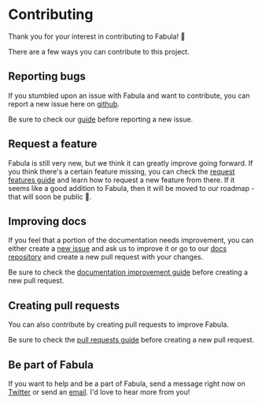 # Contributing

Thank you for your interest in contributing to Fabula! 💙

There are a few ways you can contribute to this project.

## Reporting bugs

If you stumbled upon an issue with Fabula and want to contribute, you can report a new issue here on [github](https://github.com/fabula-ui/core/issues).

Be sure to check our [guide](https://github.com/fabula-ui/core/blob/master/.github/docs/en/REPORTING-BUGS.md) before reporting a new issue.

## Request a feature

Fabula is still very new, but we think it can greatly improve going forward. If you think there's a certain feature missing, you can check the [request features guide](https://github.com/fabula-ui/core/blob/master/.github/docs/en/request-features.md) and learn how to request a new feature from there. If it seems like a good addition to Fabula, then it will be moved to our roadmap - that will soon be public 🤙.

## Improving docs

If you feel that a portion of the documentation needs improvement, you can either create a [new issue](https://github.com/fabula-ui/docs/issues) and ask us to improve it or go to our <a href="https://www.github.com/fabula-ui/docs" target="_blank">docs repository</a> and create a new pull request with your changes. 

Be sure to check the <a href="https://github.com/fabula-ui/docs/blob/master/.github/docs/en/improve-documentation.md" target="_blank">documentation improvement guide</a> before creating a new pull request.

## Creating pull requests

You can also contribute by creating pull requests to improve Fabula.

Be sure to check the [pull requests guide](https://github.com/fabula-ui/docs/blob/master/.github/docs/en/pull-requests.md) before creating a new pull request.

## Be part of Fabula

If you want to help and be a part of Fabula, send a message right now on <a href="https://www.twitter.com/fabulaui" target="_blank">Twitter</a> or send an <a href="mailto:fabulaui@gmail.com" target="_blank">email</a>. I'd love to hear more from you!
